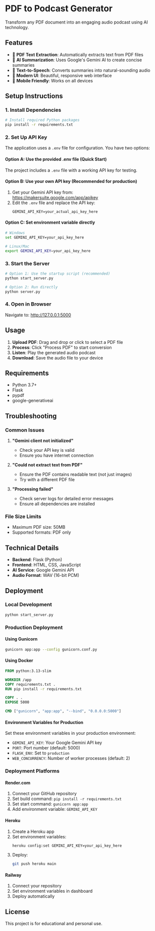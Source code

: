 # PDF to Podcast Generator

Transform any PDF document into an engaging audio podcast using AI technology.

## Features

- 📄 **PDF Text Extraction**: Automatically extracts text from PDF files
- 🤖 **AI Summarization**: Uses Google's Gemini AI to create concise summaries
- 🎵 **Text-to-Speech**: Converts summaries into natural-sounding audio
- 🎨 **Modern UI**: Beautiful, responsive web interface
- 📱 **Mobile Friendly**: Works on all devices

## Setup Instructions

### 1. Install Dependencies

```bash
# Install required Python packages
pip install -r requirements.txt
```

### 2. Set Up API Key

The application uses a `.env` file for configuration. You have two options:

#### Option A: Use the provided .env file (Quick Start)
The project includes a `.env` file with a working API key for testing.

#### Option B: Use your own API key (Recommended for production)
1. Get your Gemini API key from: https://makersuite.google.com/app/apikey
2. Edit the `.env` file and replace the API key:
   ```
   GEMINI_API_KEY=your_actual_api_key_here
   ```

#### Option C: Set environment variable directly
```bash
# Windows
set GEMINI_API_KEY=your_api_key_here

# Linux/Mac
export GEMINI_API_KEY=your_api_key_here
```

### 3. Start the Server

```bash
# Option 1: Use the startup script (recommended)
python start_server.py

# Option 2: Run directly
python server.py
```

### 4. Open in Browser

Navigate to: http://127.0.0.1:5000

## Usage

1. **Upload PDF**: Drag and drop or click to select a PDF file
2. **Process**: Click "Process PDF" to start conversion
3. **Listen**: Play the generated audio podcast
4. **Download**: Save the audio file to your device

## Requirements

- Python 3.7+
- Flask
- pypdf
- google-generativeai

## Troubleshooting

### Common Issues

1. **"Gemini client not initialized"**
   - Check your API key is valid
   - Ensure you have internet connection

2. **"Could not extract text from PDF"**
   - Ensure the PDF contains readable text (not just images)
   - Try with a different PDF file

3. **"Processing failed"**
   - Check server logs for detailed error messages
   - Ensure all dependencies are installed

### File Size Limits

- Maximum PDF size: 50MB
- Supported formats: PDF only

## Technical Details

- **Backend**: Flask (Python)
- **Frontend**: HTML, CSS, JavaScript
- **AI Service**: Google Gemini API
- **Audio Format**: WAV (16-bit PCM)

## Deployment

### Local Development
```bash
python start_server.py
```

### Production Deployment

#### Using Gunicorn
```bash
gunicorn app:app --config gunicorn.conf.py
```

#### Using Docker
```dockerfile
FROM python:3.13-slim

WORKDIR /app
COPY requirements.txt .
RUN pip install -r requirements.txt

COPY . .
EXPOSE 5000

CMD ["gunicorn", "app:app", "--bind", "0.0.0.0:5000"]
```

#### Environment Variables for Production
Set these environment variables in your production environment:
- `GEMINI_API_KEY`: Your Google Gemini API key
- `PORT`: Port number (default: 5000)
- `FLASK_ENV`: Set to `production`
- `WEB_CONCURRENCY`: Number of worker processes (default: 2)

### Deployment Platforms

#### Render.com
1. Connect your GitHub repository
2. Set build command: `pip install -r requirements.txt`
3. Set start command: `gunicorn app:app`
4. Add environment variable: `GEMINI_API_KEY`

#### Heroku
1. Create a Heroku app
2. Set environment variables:
   ```bash
   heroku config:set GEMINI_API_KEY=your_api_key_here
   ```
3. Deploy:
   ```bash
   git push heroku main
   ```

#### Railway
1. Connect your repository
2. Set environment variables in dashboard
3. Deploy automatically

## License

This project is for educational and personal use.

